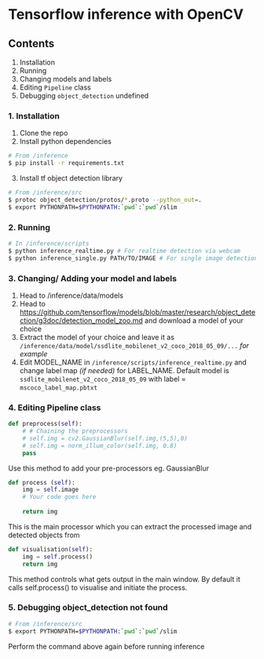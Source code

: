 # Tensorflow inference with OpenCV

## Contents
1. Installation
2. Running
3. Changing models and labels
4. Editing ```Pipeline``` class
5. Debugging ```object_detection``` undefined

### 1. Installation
1. Clone the repo
2. Install python dependencies
```bash
# From /inference
$ pip install -r requirements.txt
```
3. Install tf object detection library
```bash
# From /inference/src
$ protoc object_detection/protos/*.proto --python_out=.
$ export PYTHONPATH=$PYTHONPATH:`pwd`:`pwd`/slim
```

### 2. Running
```bash
# In /inference/scripts
$ python inference_realtime.py # For realtime detection via webcam
$ python inference_single.py PATH/TO/IMAGE # For single image detection
```

### 3. Changing/ Adding your model and labels
1. Head to /inference/data/models
2. Head to https://github.com/tensorflow/models/blob/master/research/object_detection/g3doc/detection_model_zoo.md and download a model of your choice
3. Extract the model of your choice and leave it as ```/inference/data/model/ssdlite_mobilenet_v2_coco_2018_05_09/...``` *for example*
4. Edit MODEL_NAME in ```/inference/scripts/inference_realtime.py``` and change label map *(if needed)* for LABEL_NAME. Default model is ```ssdlite_mobilenet_v2_coco_2018_05_09``` with label = ```mscoco_label_map.pbtxt```


### 4. Editing Pipeline class
```python
def preprocess(self):
    # # Chaining the preprocessors
    # self.img = cv2.GaussianBlur(self.img,(5,5),0)
    # self.img = norm_illum_color(self.img, 0.8)
    pass
```
Use this method to add your pre-processors eg. GaussianBlur

```python
def process (self):
    img = self.image
    # Your code goes here
    
    return img
```
This is the main processor which you can extract the processed image and detected objects from

```python
def visualisation(self):
    img = self.process()
    return img
```
This method controls what gets output in the main window. By default it calls self.process() to visualise and initiate the process.


### 5. Debugging object_detection not found
```bash
# From /inference/src
$ export PYTHONPATH=$PYTHONPATH:`pwd`:`pwd`/slim
```
Perform the command above again before running inference
